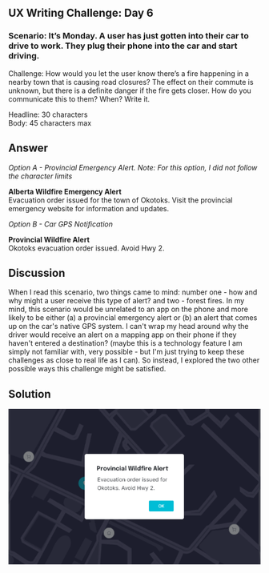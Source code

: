 ## UX Writing Challenge: Day 6
### Scenario: It’s Monday. A user has just gotten into their car to drive to work. They plug their phone into the car and start driving.

Challenge: How would you let the user know there’s a fire happening in a nearby town that is causing road closures? The effect on their commute is unknown, but there is a definite danger if the fire gets closer. How do you communicate this to them? When? Write it.  

Headline: 30 characters  
Body: 45 characters max    

## Answer
*Option A - Provincial Emergency Alert. Note: For this option, I did not follow the character limits*

**Alberta Wildfire Emergency Alert**  
Evacuation order issued for the town of Okotoks. Visit the provincial emergency website for information and updates.  

*Option B - Car GPS Notification*  

**Provincial Wildfire Alert**  
Okotoks evacuation order issued. Avoid Hwy 2.

## Discussion
When I read this scenario, two things came to mind: number one - how and why might a user receive this type of alert? and two - forest fires. In my mind, this scenario would be unrelated to an app on the phone and more likely to be either (a) a provincial emergency alert or (b) an alert that comes up on the car's native GPS system. I can't wrap my head around why the driver would receive an alert on a mapping app on their phone if they haven't entered a destination? (maybe this is a technology feature I am simply not familiar with, very possible - but I'm just trying to keep these challenges as close to real life as I can). So instead, I explored the two other possible ways this challenge might be satisfied. 

## Solution

![mobile wireframe mockup of emergency alert](day-6-solution-v2.png)
